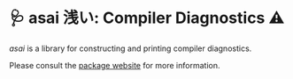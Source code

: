 # 🩺 asai 浅い: Compiler Diagnostics ⚠️

_asai_ is a library for constructing and printing compiler diagnostics.

Please consult the [package website](https://redprl.org/asai/asai/) for more information.
